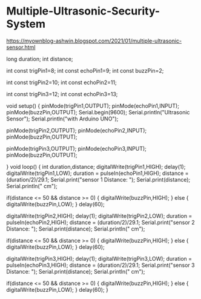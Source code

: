 # Multiple-Ultrasonic-Security-System
https://myownblog-ashwin.blogspot.com/2021/01/multiple-ultrasonic-sensor.html


long duration;
int distance;

int const trigPin1=8;
int const echoPin1=9;
int const buzzPin=2;

int const trigPin2=10;
int const echoPin2=11;


int const trigPin3=12;
int const echoPin3=13;


void setup()
{
  pinMode(trigPin1,OUTPUT);
  pinMode(echoPin1,INPUT);
  pinMode(buzzPin,OUTPUT);
    Serial.begin(9600);
  Serial.println("Ultrasonic Sensor");
  Serial.println("with Arduino UNO");


  pinMode(trigPin2,OUTPUT);
  pinMode(echoPin2,INPUT);
  pinMode(buzzPin,OUTPUT);


  pinMode(trigPin3,OUTPUT);
  pinMode(echoPin3,INPUT);
  pinMode(buzzPin,OUTPUT);
  
}
void loop()
{
  int duration,distance;
  digitalWrite(trigPin1,HIGH);
  delay(1);
  digitalWrite(trigPin1,LOW);
  duration = pulseIn(echoPin1,HIGH);
 distance = (duration/2)/29.1;
   Serial.print("sensor 1 Distance: ");
  Serial.print(distance);
  Serial.println(" cm");
  
 if(distance <= 50 && distance >= 0)
 {
  digitalWrite(buzzPin,HIGH);
 }
 else
 {
  digitalWrite(buzzPin,LOW);
 }
 delay(60);
 
 digitalWrite(trigPin2,HIGH);
  delay(1);
  digitalWrite(trigPin2,LOW);
  duration = pulseIn(echoPin2,HIGH);
 distance = (duration/2)/29.1;
   Serial.print("sensor 2 Distance: ");
  Serial.print(distance);
  Serial.println(" cm");
  
 if(distance <= 50 && distance >= 0)
 {
  digitalWrite(buzzPin,HIGH);
 }
 else
 {
  digitalWrite(buzzPin,LOW);
 }
 delay(60);

   digitalWrite(trigPin3,HIGH);
  delay(1);
  digitalWrite(trigPin3,LOW);
  duration = pulseIn(echoPin3,HIGH);
 distance = (duration/2)/29.1;
   Serial.print("sensor 3 Distance: ");
  Serial.print(distance);
  Serial.println(" cm");
  
 if(distance <= 50 && distance >= 0)
 {
  digitalWrite(buzzPin,HIGH);
 }
 else
 {
  digitalWrite(buzzPin,LOW);
 }
 delay(60);
}
